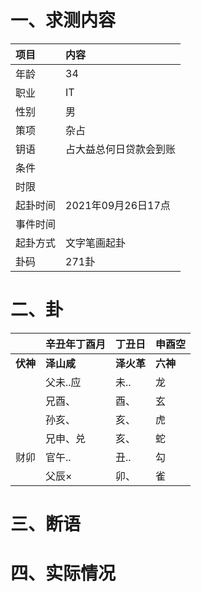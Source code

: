 # 一、求测内容
|项目|内容|
|:-|:-|
|年龄|34|
|职业|IT|
|性别|男|
|策项|杂占|
|钥语|占大益总何日贷款会到账|
|条件||
|时限||
|起卦时间|2021年09月26日17点|
|事件时间||
|起卦方式|文字笔画起卦|
|卦码|271卦|

# 二、卦
||辛丑年丁酉月|丁丑日|申酉空|
|:-|:-|:-|:-|
|**伏神**|**泽山咸**|**泽火革**|**六神**|
||父未..应|未..|龙|
||兄酉、|酉、|玄|
||孙亥、|亥、|虎|
||兄申、兑|亥、|蛇|
|财卯|官午..|丑..|勾|
||父辰×|卯、|雀|


# 三、断语

# 四、实际情况